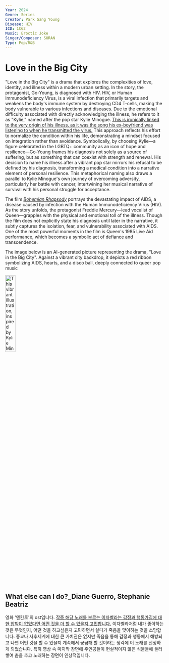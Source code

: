 ```yaml
---
Year: 2024
Genre: Series
Creator: Park Sang Young
Disease: HIV
ICD: 1C62
Music: Eroctic Joke
Singer/Composer: SURAN 
Type: Pop/R&B
---
```


# Love in the Big City

"Love in the Big City" is a drama that explores the complexities of love, identity, and illness within a modern urban setting. In the story, the protagonist, Go-Young, is diagnosed with HIV. HIV, or Human Immunodeficiency Virus, is a viral infection that primarily targets and weakens the body's immune system by destroying CD4 T-cells, making the body vulnerable to various infections and diseases. Due to the emotional difficulty associated with directly acknowledging the illness, he refers to it as "Kylie," named after the pop star Kylie Minogue. [This is ironically linked to the very origin of his illness, as it was the song his ex-boyfriend was listening to when he transmitted the virus.](https://youtu.be/FAYCftyvVAg?si=vEXjja-HYzflOLrL) This approach reflects his effort to normalize the condition within his life, demonstrating a mindset focused on integration rather than avoidance. Symbolically, by choosing Kylie—a figure celebrated in the LGBTQ+ community as an icon of hope and resilience—Go-Young frames his diagnosis not solely as a source of suffering, but as something that can coexist with strength and renewal. His decision to name his illness after a vibrant pop star mirrors his refusal to be defined by his diagnosis, transforming a medical condition into a narrative element of personal resilience. This metaphorical naming also draws a parallel to Kylie Minogue's own journey of overcoming adversity, particularly her battle with cancer, intertwining her musical narrative of survival with his personal struggle for acceptance.

The film [*Bohemian Rhapsody*](kwak_junyeong.md) portrays the devastating impact of AIDS, a disease caused by infection with the Human Immunodeficiency Virus (HIV). As the story unfolds, the protagonist Freddie Mercury—lead vocalist of Queen—grapples with the physical and emotional toll of the illness. Though the film does not explicitly state his diagnosis until later in the narrative, it subtly captures the isolation, fear, and vulnerability associated with AIDS. One of the most powerful moments in the film is Queen's 1985 Live Aid performance, which becomes a symbolic act of defiance and transcendence.

The image below is an AI-generated picture representing the drama, "Love in the Big City". Against a vibrant city backdrop, it depicts a red ribbon symbolizing AIDS, hearts, and a disco ball, deeply connected to queer pop music

<img src="./yum_jihyeon_img.png" alt="This vibrant illustration, inspired by Kylie Minogue's music, subtly blends elements of disco and pop with symbols related to HIV awareness, set against a dark, urban backdrop." style="width:25%;" />

## What else can I do?_Diane Guerro, Stephanie Beatriz
영화 '엔칸토'의 ost입니다. [작중 해당 노래를 부르는 이자벨라는 감정과 행동가짐에 대한 압박이 없었다면 어떤 것을 더 할 수 있을지 고민합니다.](https://youtu.be/bBeZSuHI4Qc?si=9u0H-2328VfslT_i) 이자벨라처럼 내가 좋아하는 것은 무엇인지, 어떤 것을 하고싶은지 고민하면서 살다가 죽음을 맞이하는 것을 소망합니다. 종교나 사후세계에 대한 큰 가치관은 없지만 죽음을 통해 감정과 행동에서 해방되고 나면 어떤 것을 할 수 있을지 계속해서 궁금해 할 것이라는 생각에 이 노래를 선정하게 되었습니다. 특히 영상 속 마지막 장면에 주인공들이 현실적이지 않은 식물들에 둘러쌓여 춤을 추고 노래하는 장면이 인상적입니다.
